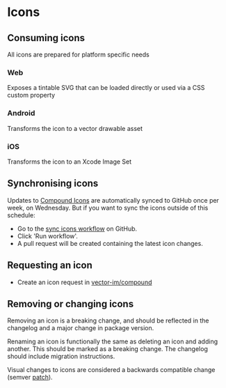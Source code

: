 # Icons

## Consuming icons

All icons are prepared for platform specific needs

### Web

Exposes a tintable SVG that can be loaded directly or used via a CSS custom property

### Android

Transforms the icon to a vector drawable asset

### iOS

Transforms the icon to an Xcode Image Set

## Synchronising icons

Updates to [Compound Icons](https://github.com/element-hq/compound-design-tokens/actions/workflows/sync-icons.yaml) are automatically synced to GitHub once per week, on Wednesday. But if you want to sync the icons outside of this schedule:

- Go to the [sync icons workflow](https://github.com/element-hq/compound-design-tokens/actions/workflows/sync-icons.yaml) on GitHub.
- Click 'Run workflow'.
- A pull request will be created containing the latest icon changes.

## Requesting an icon
- Create an icon request in [vector-im/compound](https://github.com/vector-im/compound/issues/new/choose)

## Removing or changing icons

Removing an icon is a breaking change, and should be reflected in the changelog and a major change in package version.

Renaming an icon is functionally the same as deleting an icon and adding another. This should be marked as a breaking
change. The changelog should include migration instructions.

Visual changes to icons are considered a backwards compatible change (semver [patch](https://semver.org/)).
